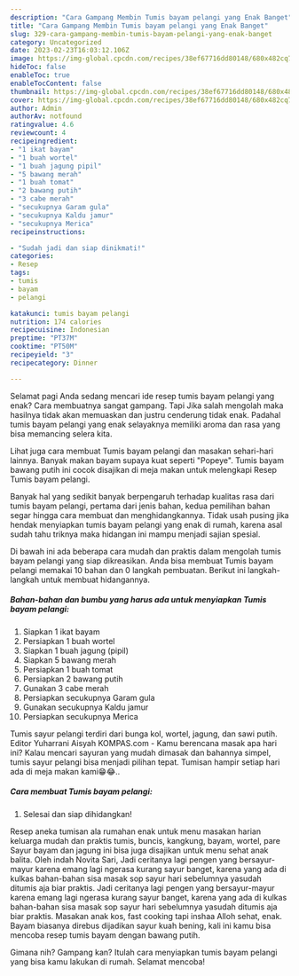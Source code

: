 ```yaml
---
description: "Cara Gampang Membin Tumis bayam pelangi yang Enak Banget"
title: "Cara Gampang Membin Tumis bayam pelangi yang Enak Banget"
slug: 329-cara-gampang-membin-tumis-bayam-pelangi-yang-enak-banget
category: Uncategorized
date: 2023-02-23T16:03:12.106Z
image: https://img-global.cpcdn.com/recipes/38ef67716dd80148/680x482cq70/tumis-bayam-pelangi-foto-resep-utama.jpg
hideToc: false
enableToc: true
enableTocContent: false
thumbnail: https://img-global.cpcdn.com/recipes/38ef67716dd80148/680x482cq70/tumis-bayam-pelangi-foto-resep-utama.jpg
cover: https://img-global.cpcdn.com/recipes/38ef67716dd80148/680x482cq70/tumis-bayam-pelangi-foto-resep-utama.jpg
author: Admin
authorAv: notfound
ratingvalue: 4.6
reviewcount: 4
recipeingredient:
- "1 ikat bayam"
- "1 buah wortel"
- "1 buah jagung pipil"
- "5 bawang merah"
- "1 buah tomat"
- "2 bawang putih"
- "3 cabe merah"
- "secukupnya Garam gula"
- "secukupnya Kaldu jamur"
- "secukupnya Merica"
recipeinstructions:

- "Sudah jadi dan siap dinikmati!"
categories:
- Resep
tags:
- tumis
- bayam
- pelangi

katakunci: tumis bayam pelangi 
nutrition: 174 calories
recipecuisine: Indonesian
preptime: "PT37M"
cooktime: "PT50M"
recipeyield: "3"
recipecategory: Dinner

---
```



Selamat pagi Anda sedang mencari ide resep tumis bayam pelangi yang enak? Cara membuatnya sangat gampang. Tapi Jika salah mengolah maka hasilnya tidak akan memuaskan dan justru cenderung tidak enak. Padahal tumis bayam pelangi yang enak selayaknya memiliki aroma dan rasa yang bisa memancing selera kita.


Lihat juga cara membuat Tumis bayam pelangi dan masakan sehari-hari lainnya. Banyak makan bayam supaya kuat seperti &#34;Popeye&#34;. Tumis bayam bawang putih ini cocok disajikan di meja makan untuk melengkapi Resep Tumis bayam pelangi.

Banyak hal yang sedikit banyak berpengaruh terhadap kualitas rasa dari tumis bayam pelangi, pertama dari jenis bahan, kedua pemilihan bahan segar hingga cara membuat dan menghidangkannya. Tidak usah pusing jika hendak menyiapkan tumis bayam pelangi yang enak di rumah, karena asal sudah tahu triknya maka hidangan ini mampu menjadi sajian spesial.


Di bawah ini ada beberapa cara mudah dan praktis dalam mengolah tumis bayam pelangi yang siap dikreasikan. Anda bisa membuat Tumis bayam pelangi memakai 10 bahan dan 0 langkah pembuatan. Berikut ini langkah-langkah untuk membuat hidangannya.

<!--inarticleads1-->

##### Bahan-bahan dan bumbu yang harus ada untuk menyiapkan Tumis bayam pelangi:

1. Siapkan 1 ikat bayam
1. Persiapkan 1 buah wortel
1. Siapkan 1 buah jagung (pipil)
1. Siapkan 5 bawang merah
1. Persiapkan 1 buah tomat
1. Persiapkan 2 bawang putih
1. Gunakan 3 cabe merah
1. Persiapkan secukupnya Garam gula
1. Gunakan secukupnya Kaldu jamur
1. Persiapkan secukupnya Merica


Tumis sayur pelangi terdiri dari bunga kol, wortel, jagung, dan sawi putih. Editor Yuharrani Aisyah KOMPAS.com - Kamu berencana masak apa hari ini? Kalau mencari sayuran yang mudah dimasak dan bahannya simpel, tumis sayur pelangi bisa menjadi pilihan tepat. Tumisan hampir setiap hari ada di meja makan kami😁😂.. 

<!--inarticleads2-->

##### Cara membuat Tumis bayam pelangi:


1. Selesai dan siap dihidangkan!

Resep aneka tumisan ala rumahan enak untuk menu masakan harian keluarga mudah dan praktis tumis, buncis, kangkung, bayam, wortel, pare Sayur bayam dan jagung ini bisa juga disajikan untuk menu sehat anak balita. Oleh indah Novita Sari, Jadi ceritanya lagi pengen yang bersayur-mayur karena emang lagi ngerasa kurang sayur banget, karena yang ada di kulkas bahan-bahan sisa masak sop sayur hari sebelumnya yasudah ditumis aja biar praktis. Jadi ceritanya lagi pengen yang bersayur-mayur karena emang lagi ngerasa kurang sayur banget, karena yang ada di kulkas bahan-bahan sisa masak sop sayur hari sebelumnya yasudah ditumis aja biar praktis. Masakan anak kos, fast cooking tapi inshaa Alloh sehat, enak. Bayam biasanya direbus dijadikan sayur kuah bening, kali ini kamu bisa mencoba resep tumis bayam dengan bawang putih. 

Gimana nih? Gampang kan? Itulah cara menyiapkan tumis bayam pelangi yang bisa kamu lakukan di rumah. Selamat mencoba!
